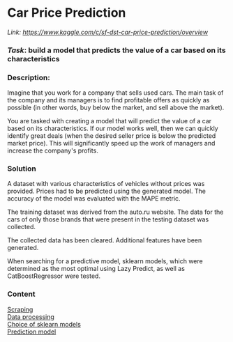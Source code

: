 # Car Price Prediction
*Link: https://www.kaggle.com/c/sf-dst-car-price-prediction/overview*  
### *Task*: build a model that predicts the value of a car based on its characteristics

### Description:
Imagine that you work for a company that sells used cars. The main task of the company and its managers is to find profitable offers as quickly as possible (in other words, buy below the market, and sell above the market).

You are tasked with creating a model that will predict the value of a car based on its characteristics.
If our model works well, then we can quickly identify great deals (when the desired seller price is below the predicted market price). This will significantly speed up the work of managers and increase the company's profits.

### Solution
A dataset with various characteristics of vehicles without prices was provided. Prices had to be predicted using the generated model.
The accuracy of the model was evaluated with the MAPE metric.

The training dataset was derived from the auto.ru website. The data for the cars of only those brands that were present in the testing dataset was collected.

The collected data has been cleared. Additional features have been generated.

When searching for a predictive model, sklearn models, which were determined as the most optimal using Lazy Predict, as well as CatBoostRegressor were tested.

### Content
[Scraping](https://github.com/Iryna-Alshakova/Portfolio/blob/main/Car%20price%20predictor%20-%20kaggle%20competition/Data%20Scraping.ipynb)    
[Data processing](https://github.com/Iryna-Alshakova/Portfolio/blob/main/Car%20price%20predictor%20-%20kaggle%20competition/Car%20price%20data.ipynb)  
[Choice of sklearn models](https://github.com/Iryna-Alshakova/Portfolio/blob/main/Car%20price%20predictor%20-%20kaggle%20competition/LazzyPredict.ipynb)  
[Prediction model](https://github.com/Iryna-Alshakova/Portfolio/blob/main/Car%20price%20predictor%20-%20kaggle%20competition/Prediction%20model.ipynb)

